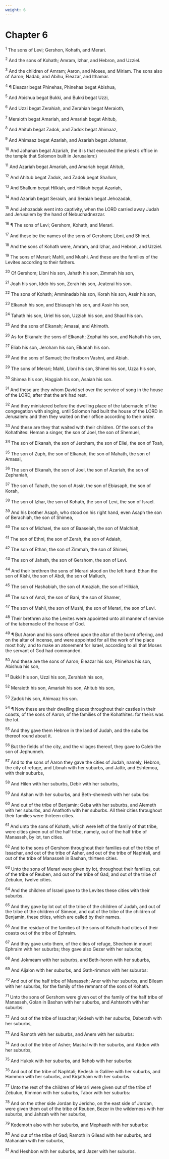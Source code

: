 ```yaml
---
weight: 6
---
```


# Chapter 6

<sup>1</sup> The sons of Levi; Gershon, Kohath, and Merari. 

<sup>2</sup> And the sons of Kohath; Amram, Izhar, and Hebron, and Uzziel. 

<sup>3</sup> And the children of Amram; Aaron, and Moses, and Miriam. The sons also of Aaron; Nadab, and Abihu, Eleazar, and Ithamar. 

<sup>4</sup> ¶ Eleazar begat Phinehas, Phinehas begat Abishua, 

<sup>5</sup> And Abishua begat Bukki, and Bukki begat Uzzi, 

<sup>6</sup> And Uzzi begat Zerahiah, and Zerahiah begat Meraioth, 

<sup>7</sup> Meraioth begat Amariah, and Amariah begat Ahitub, 

<sup>8</sup> And Ahitub begat Zadok, and Zadok begat Ahimaaz, 

<sup>9</sup> And Ahimaaz begat Azariah, and Azariah begat Johanan, 

<sup>10</sup> And Johanan begat Azariah, (he it is that executed the priest’s office in the temple that Solomon built in Jerusalem:) 

<sup>11</sup> And Azariah begat Amariah, and Amariah begat Ahitub, 

<sup>12</sup> And Ahitub begat Zadok, and Zadok begat Shallum, 

<sup>13</sup> And Shallum begat Hilkiah, and Hilkiah begat Azariah, 

<sup>14</sup> And Azariah begat Seraiah, and Seraiah begat Jehozadak, 

<sup>15</sup> And Jehozadak went into captivity, when the LORD carried away Judah and Jerusalem by the hand of Nebuchadnezzar. 

<sup>16</sup> ¶ The sons of Levi; Gershom, Kohath, and Merari. 

<sup>17</sup> And these be the names of the sons of Gershom; Libni, and Shimei. 

<sup>18</sup> And the sons of Kohath were, Amram, and Izhar, and Hebron, and Uzziel. 

<sup>19</sup> The sons of Merari; Mahli, and Mushi. And these are the families of the Levites according to their fathers. 

<sup>20</sup> Of Gershom; Libni his son, Jahath his son, Zimmah his son, 

<sup>21</sup> Joah his son, Iddo his son, Zerah his son, Jeaterai his son. 

<sup>22</sup> The sons of Kohath; Amminadab his son, Korah his son, Assir his son, 

<sup>23</sup> Elkanah his son, and Ebiasaph his son, and Assir his son, 

<sup>24</sup> Tahath his son, Uriel his son, Uzziah his son, and Shaul his son. 

<sup>25</sup> And the sons of Elkanah; Amasai, and Ahimoth. 

<sup>26</sup> As for Elkanah: the sons of Elkanah; Zophai his son, and Nahath his son, 

<sup>27</sup> Eliab his son, Jeroham his son, Elkanah his son. 

<sup>28</sup> And the sons of Samuel; the firstborn Vashni, and Abiah. 

<sup>29</sup> The sons of Merari; Mahli, Libni his son, Shimei his son, Uzza his son, 

<sup>30</sup> Shimea his son, Haggiah his son, Asaiah his son. 

<sup>31</sup> And these are they whom David set over the service of song in the house of the LORD, after that the ark had rest. 

<sup>32</sup> And they ministered before the dwelling place of the tabernacle of the congregation with singing, until Solomon had built the house of the LORD in Jerusalem: and then they waited on their office according to their order. 

<sup>33</sup> And these are they that waited with their children. Of the sons of the Kohathites: Heman a singer, the son of Joel, the son of Shemuel, 

<sup>34</sup> The son of Elkanah, the son of Jeroham, the son of Eliel, the son of Toah, 

<sup>35</sup> The son of Zuph, the son of Elkanah, the son of Mahath, the son of Amasai, 

<sup>36</sup> The son of Elkanah, the son of Joel, the son of Azariah, the son of Zephaniah, 

<sup>37</sup> The son of Tahath, the son of Assir, the son of Ebiasaph, the son of Korah, 

<sup>38</sup> The son of Izhar, the son of Kohath, the son of Levi, the son of Israel. 

<sup>39</sup> And his brother Asaph, who stood on his right hand, even Asaph the son of Berachiah, the son of Shimea, 

<sup>40</sup> The son of Michael, the son of Baaseiah, the son of Malchiah, 

<sup>41</sup> The son of Ethni, the son of Zerah, the son of Adaiah, 

<sup>42</sup> The son of Ethan, the son of Zimmah, the son of Shimei, 

<sup>43</sup> The son of Jahath, the son of Gershom, the son of Levi. 

<sup>44</sup> And their brethren the sons of Merari stood on the left hand: Ethan the son of Kishi, the son of Abdi, the son of Malluch, 

<sup>45</sup> The son of Hashabiah, the son of Amaziah, the son of Hilkiah, 

<sup>46</sup> The son of Amzi, the son of Bani, the son of Shamer, 

<sup>47</sup> The son of Mahli, the son of Mushi, the son of Merari, the son of Levi. 

<sup>48</sup> Their brethren also the Levites were appointed unto all manner of service of the tabernacle of the house of God. 

<sup>49</sup> ¶ But Aaron and his sons offered upon the altar of the burnt offering, and on the altar of incense, and were appointed for all the work of the place most holy, and to make an atonement for Israel, according to all that Moses the servant of God had commanded. 

<sup>50</sup> And these are the sons of Aaron; Eleazar his son, Phinehas his son, Abishua his son, 

<sup>51</sup> Bukki his son, Uzzi his son, Zerahiah his son, 

<sup>52</sup> Meraioth his son, Amariah his son, Ahitub his son, 

<sup>53</sup> Zadok his son, Ahimaaz his son. 

<sup>54</sup> ¶ Now these are their dwelling places throughout their castles in their coasts, of the sons of Aaron, of the families of the Kohathites: for theirs was the lot. 

<sup>55</sup> And they gave them Hebron in the land of Judah, and the suburbs thereof round about it. 

<sup>56</sup> But the fields of the city, and the villages thereof, they gave to Caleb the son of Jephunneh. 

<sup>57</sup> And to the sons of Aaron they gave the cities of Judah, namely, Hebron, the city of refuge, and Libnah with her suburbs, and Jattir, and Eshtemoa, with their suburbs, 

<sup>58</sup> And Hilen with her suburbs, Debir with her suburbs, 

<sup>59</sup> And Ashan with her suburbs, and Beth-shemesh with her suburbs: 

<sup>60</sup> And out of the tribe of Benjamin; Geba with her suburbs, and Alemeth with her suburbs, and Anathoth with her suburbs. All their cities throughout their families were thirteen cities. 

<sup>61</sup> And unto the sons of Kohath, which were left of the family of that tribe, were cities given out of the half tribe, namely, out of the half tribe of Manasseh, by lot, ten cities. 

<sup>62</sup> And to the sons of Gershom throughout their families out of the tribe of Issachar, and out of the tribe of Asher, and out of the tribe of Naphtali, and out of the tribe of Manasseh in Bashan, thirteen cities. 

<sup>63</sup> Unto the sons of Merari were given by lot, throughout their families, out of the tribe of Reuben, and out of the tribe of Gad, and out of the tribe of Zebulun, twelve cities. 

<sup>64</sup> And the children of Israel gave to the Levites these cities with their suburbs. 

<sup>65</sup> And they gave by lot out of the tribe of the children of Judah, and out of the tribe of the children of Simeon, and out of the tribe of the children of Benjamin, these cities, which are called by their names. 

<sup>66</sup> And the residue of the families of the sons of Kohath had cities of their coasts out of the tribe of Ephraim. 

<sup>67</sup> And they gave unto them, of the cities of refuge, Shechem in mount Ephraim with her suburbs; they gave also Gezer with her suburbs, 

<sup>68</sup> And Jokmeam with her suburbs, and Beth-horon with her suburbs, 

<sup>69</sup> And Aijalon with her suburbs, and Gath-rimmon with her suburbs: 

<sup>70</sup> And out of the half tribe of Manasseh; Aner with her suburbs, and Bileam with her suburbs, for the family of the remnant of the sons of Kohath. 

<sup>71</sup> Unto the sons of Gershom were given out of the family of the half tribe of Manasseh, Golan in Bashan with her suburbs, and Ashtaroth with her suburbs: 

<sup>72</sup> And out of the tribe of Issachar; Kedesh with her suburbs, Daberath with her suburbs, 

<sup>73</sup> And Ramoth with her suburbs, and Anem with her suburbs: 

<sup>74</sup> And out of the tribe of Asher; Mashal with her suburbs, and Abdon with her suburbs, 

<sup>75</sup> And Hukok with her suburbs, and Rehob with her suburbs: 

<sup>76</sup> And out of the tribe of Naphtali; Kedesh in Galilee with her suburbs, and Hammon with her suburbs, and Kirjathaim with her suburbs. 

<sup>77</sup> Unto the rest of the children of Merari were given out of the tribe of Zebulun, Rimmon with her suburbs, Tabor with her suburbs: 

<sup>78</sup> And on the other side Jordan by Jericho, on the east side of Jordan, were given them out of the tribe of Reuben, Bezer in the wilderness with her suburbs, and Jahzah with her suburbs, 

<sup>79</sup> Kedemoth also with her suburbs, and Mephaath with her suburbs: 

<sup>80</sup> And out of the tribe of Gad; Ramoth in Gilead with her suburbs, and Mahanaim with her suburbs, 

<sup>81</sup> And Heshbon with her suburbs, and Jazer with her suburbs. 


